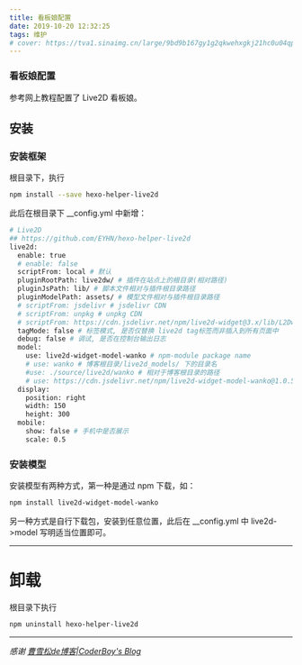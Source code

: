 ```yaml
---
title: 看板娘配置
date: 2019-10-20 12:32:25
tags: 维护
# cover: https://tva1.sinaimg.cn/large/9bd9b167gy1g2qkwehxgkj21hc0u04qp.jpg
---
```


### 看板娘配置

参考网上教程配置了 Live2D 看板娘。

<!--more-->

## 安装

### 安装框架

根目录下，执行

```bash
npm install --save hexo-helper-live2d
```

此后在根目录下 __config.yml 中新增：

```bash
# Live2D
## https://github.com/EYHN/hexo-helper-live2d
live2d:
  enable: true
  # enable: false
  scriptFrom: local # 默认
  pluginRootPath: live2dw/ # 插件在站点上的根目录(相对路径)
  pluginJsPath: lib/ # 脚本文件相对与插件根目录路径
  pluginModelPath: assets/ # 模型文件相对与插件根目录路径
  # scriptFrom: jsdelivr # jsdelivr CDN
  # scriptFrom: unpkg # unpkg CDN
  # scriptFrom: https://cdn.jsdelivr.net/npm/live2d-widget@3.x/lib/L2Dwidget.min.js # 你的自定义 url
  tagMode: false # 标签模式, 是否仅替换 live2d tag标签而非插入到所有页面中
  debug: false # 调试, 是否在控制台输出日志
  model:
    use: live2d-widget-model-wanko # npm-module package name
    # use: wanko # 博客根目录/live2d_models/ 下的目录名
    #use: ./source/live2d/wanko # 相对于博客根目录的路径
    # use: https://cdn.jsdelivr.net/npm/live2d-widget-model-wanko@1.0.5/assets/wanko.model.json # 你的自定义 url
  display:
    position: right
    width: 150
    height: 300
  mobile:
    show: false # 手机中是否展示
    scale: 0.5

```



### 安装模型

安装模型有两种方式，第一种是通过 npm 下载，如：

```bash
npm install live2d-widget-model-wanko
```

另一种方式是自行下载包，安装到任意位置，此后在 __config.yml 中 live2d->model 写明适当位置即可。

-------



# 卸载

根目录下执行

```bash
npm uninstall hexo-helper-live2d
```

-------



*感谢 [曹雪松de博客|CoderBoy's Blog](https://sevencho.github.io/)*